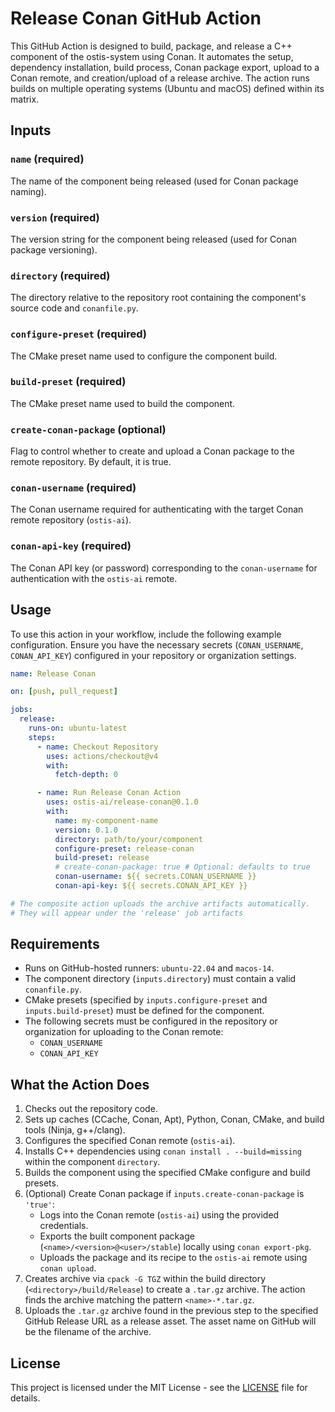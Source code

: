 # Release Conan GitHub Action

This GitHub Action is designed to build, package, and release a C++ component of the ostis-system using Conan. It automates the setup, dependency installation, build process, Conan package export, upload to a Conan remote, and creation/upload of a release archive. The action runs builds on multiple operating systems (Ubuntu and macOS) defined within its matrix.

## Inputs

### `name` (required)

The name of the component being released (used for Conan package naming).

### `version` (required)

The version string for the component being released (used for Conan package versioning).

### `directory` (required)

The directory relative to the repository root containing the component's source code and `conanfile.py`.

### `configure-preset` (required)

The CMake preset name used to configure the component build.

### `build-preset` (required)

The CMake preset name used to build the component.

### `create-conan-package` (optional)

Flag to control whether to create and upload a Conan package to the remote repository. By default, it is true.

### `conan-username` (required)

The Conan username required for authenticating with the target Conan remote repository (`ostis-ai`).

### `conan-api-key` (required)

The Conan API key (or password) corresponding to the `conan-username` for authentication with the `ostis-ai` remote.

## Usage

To use this action in your workflow, include the following example configuration. Ensure you have the necessary secrets (`CONAN_USERNAME`, `CONAN_API_KEY`) configured in your repository or organization settings.

```yaml
name: Release Conan

on: [push, pull_request]

jobs:
  release:
    runs-on: ubuntu-latest
    steps:
      - name: Checkout Repository
        uses: actions/checkout@v4
        with:
          fetch-depth: 0

      - name: Run Release Conan Action
        uses: ostis-ai/release-conan@0.1.0
        with:
          name: my-component-name
          version: 0.1.0
          directory: path/to/your/component
          configure-preset: release-conan
          build-preset: release
          # create-conan-package: true # Optional: defaults to true
          conan-username: ${{ secrets.CONAN_USERNAME }}
          conan-api-key: ${{ secrets.CONAN_API_KEY }}

# The composite action uploads the archive artifacts automatically.
# They will appear under the 'release' job artifacts
```

## Requirements

-   Runs on GitHub-hosted runners: `ubuntu-22.04` and `macos-14`.
-   The component directory (`inputs.directory`) must contain a valid `conanfile.py`.
-   CMake presets (specified by `inputs.configure-preset` and `inputs.build-preset`) must be defined for the component.
-   The following secrets must be configured in the repository or organization for uploading to the Conan remote:
    -   `CONAN_USERNAME`
    -   `CONAN_API_KEY`

## What the Action Does

1.  Checks out the repository code.
2.  Sets up caches (CCache, Conan, Apt), Python, Conan, CMake, and build tools (Ninja, g++/clang).
3.  Configures the specified Conan remote (`ostis-ai`).
4.  Installs C++ dependencies using `conan install . --build=missing` within the component `directory`.
5.  Builds the component using the specified CMake configure and build presets.
6.  (Optional) Create Conan package if `inputs.create-conan-package` is `'true'`:
    *   Logs into the Conan remote (`ostis-ai`) using the provided credentials.
    *   Exports the built component package (`<name>/<version>@<user>/stable`) locally using `conan export-pkg`.
    *   Uploads the package and its recipe to the `ostis-ai` remote using `conan upload`.
7.  Creates archive via `cpack -G TGZ` within the build directory (`<directory>/build/Release`) to create a `.tar.gz` archive. The action finds the archive matching the pattern `<name>-*.tar.gz`.
8. Uploads the `.tar.gz` archive found in the previous step to the specified GitHub Release URL as a release asset. The asset name on GitHub will be the filename of the archive.

## License

This project is licensed under the MIT License - see the [LICENSE](LICENSE) file for details.
